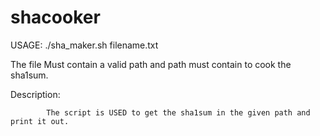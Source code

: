# shacooker

USAGE: ./sha_maker.sh filename.txt

The file Must contain a valid path and path must contain to cook the sha1sum.

Description:

            The script is USED to get the sha1sum in the given path and print it out.




